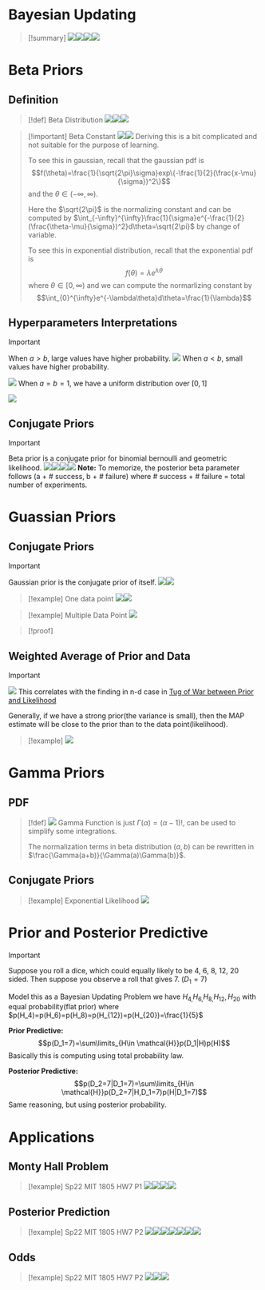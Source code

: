 # Bayesian Updating
> [!summary]
> ![](Priors&Posteriors.assets/image-20240203193620143.png)![](Priors&Posteriors.assets/image-20240203193627960.png)![](Priors&Posteriors.assets/image-20240203193636975.png)![](Priors&Posteriors.assets/image-20240203193728701.png)










# Beta Priors
## Definition
> [!def] Beta Distribution
> ![](Priors&Posteriors.assets/image-20240203150929128.png)![](Priors&Posteriors.assets/image-20240203151022485.png)![](Priors&Posteriors.assets/image-20240203151203745.png)
>

> [!important] Beta Constant
> ![](Priors&Posteriors.assets/image-20240203151826287.png)![](Priors&Posteriors.assets/image-20240203151831896.png)
> Deriving this is a bit complicated and not suitable for the purpose of learning.
> 
> To see this in gaussian, recall that the gaussian pdf is $$f(\theta)=\frac{1}{\sqrt{2\pi}\sigma}exp\{-\frac{1}{2}(\frac{x-\mu}{\sigma})^2\}$$
> and the $\theta\in (-\infty,\infty)$.
> 
> Here the $\sqrt{2\pi}$ is the normalizing constant and can be computed by $\int_{-\infty}^{\infty}\frac{1}{\sigma}e^{-\frac{1}{2}(\frac{\theta-\mu}{\sigma})^2}d\theta=\sqrt{2\pi}$ by change of variable.
> 
> To see this in exponential distribution, recall that the exponential pdf is $$f(\theta)=\lambda e^{\lambda\theta}$$
> where $\theta\in [0,\infty)$ and we can compute the normarlizing constant by $$\int_{0}^{\infty}e^{-\lambda\theta}d\theta=\frac{1}{\lambda}$$


## Hyperparameters Interpretations
> [!important]
> When $a>b$, large values have higher probability.
> ![](Priors&Posteriors.assets/image-20240203202109189.png)
> When $a<b$, small values have higher probability.
> 
> ![](Priors&Posteriors.assets/image-20240203202121230.png)
> When $a=b=1$, we have a uniform distribution over $[0,1]$
> 
> ![](Priors&Posteriors.assets/image-20240203202322911.png)






## Conjugate Priors
> [!important]
> 
> Beta prior is a conjugate prior for binomial bernoulli and geometric likelihood.
> ![](Priors&Posteriors.assets/image-20240203154324208.png)![](Priors&Posteriors.assets/image-20240203154533887.png)![](Priors&Posteriors.assets/image-20240203154545328.png)![](Priors&Posteriors.assets/image-20240203154558888.png)
> **Note:** To memorize, the posterior beta parameter follows (a + # success, b + # failure) where # success + # failure = total number of experiments.


# Guassian Priors
## Conjugate Priors
> [!important]
> Gaussian prior is the conjugate prior of itself.
> ![](Priors&Posteriors.assets/image-20240203155042492.png)![](Priors&Posteriors.assets/image-20240203155047356.png)

> [!example] One data point
> ![](Priors&Posteriors.assets/image-20240203155843086.png)![](Priors&Posteriors.assets/image-20240203155849487.png)

> [!example] Multiple Data Point
> ![](Priors&Posteriors.assets/image-20240203155933251.png)

> [!proof]
> 


## Weighted Average of Prior and Data
> [!important]
> ![](Priors&Posteriors.assets/image-20240203160504368.png)
> This correlates with the finding in n-d case in [Tug of War between Prior and Likelihood](../../../Computer_Science/Machine_Learning/AI_ML/Regression&Classification/3_Regression&Reparametrization.md#Overview) 
> 
> Generally, if we have a strong prior(the variance is small), then the MAP estimate will be close to the prior than to the data point(likelihood).

> [!example] 
> ![](Priors&Posteriors.assets/image-20240203165319246.png)



# Gamma Priors
## PDF
> [!def]
> ![](Priors&Posteriors.assets/image-20240203202603577.png)
> Gamma Function is just $\Gamma(\alpha)=(\alpha-1)!$, can be used to simplify some integrations.
> 
> The normalization terms in beta distribution $(a,b)$ can be rewritten in $\frac{\Gamma(a+b)}{\Gamma(a)\Gamma(b)}$.



## Conjugate Priors
> [!example] Exponential Likelihood
> ![](Priors&Posteriors.assets/image-20240203202759544.png)




# Prior and Posterior Predictive
> [!important]
> Suppose you roll a dice, which could equally likely to be 4, 6, 8, 12, 20 sided. Then suppose you observe a roll that gives 7. ($D_1=7$)
> 
> Model this as a Bayesian Updating Problem we have $H_{4,}H_{6,}H_{8,}H_{12}, H_{20}$ with equal probability(flat prior) where $p(H_4)=p(H_6)=p(H_8)=p(H_{12})=p(H_{20})=\frac{1}{5}$
> 
> **Prior Predictive:** $$p(D_1=7)=\sum\limits_{H\in \mathcal{H}}p(D_1|H)p(H)$$
> Basically this is computing using total probability law.
> 
> **Posterior Predictive:** $$p(D_2=7|D_1=7)=\sum\limits_{H\in \mathcal{H}}p(D_2=7|H,D_1=7)p(H|D_1=7)$$
> Same reasoning, but using posterior probability.



# Applications
## Monty Hall Problem
> [!example] Sp22 MIT 1805 HW7 P1
> ![](Priors&Posteriors.assets/image-20240203193924409.png)![](Priors&Posteriors.assets/image-20240203194120502.png)![](Priors&Posteriors.assets/image-20240203194502645.png)![](Priors&Posteriors.assets/image-20240203194506626.png)



## Posterior Prediction
> [!example] Sp22 MIT 1805 HW7 P2
> ![](Priors&Posteriors.assets/image-20240203195340654.png)![](Priors&Posteriors.assets/image-20240203195419407.png)![](Priors&Posteriors.assets/image-20240203195425438.png)![](Priors&Posteriors.assets/image-20240203195739750.png)![](Priors&Posteriors.assets/image-20240203200103370.png)![](Priors&Posteriors.assets/image-20240203200109363.png)![](Priors&Posteriors.assets/image-20240203200115528.png)


## Odds
> [!example] Sp22 MIT 1805 HW7 P2
> ![](Priors&Posteriors.assets/image-20240203201051701.png)![](Priors&Posteriors.assets/image-20240203201206519.png)![](Priors&Posteriors.assets/image-20240203201212986.png)














